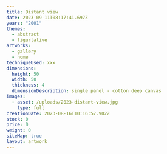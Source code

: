 ```yaml
---
title: Distant view
date: 2023-09-11T08:17:41.697Z
years: "2001"
themes:
  - abstract
  - figurtative
artworks:
  - gallery
  - home
techniqueUsed: xxx
dimensions:
  height: 50
  width: 50
  thickness: 4
  dimensionDescription: single panel - cotton deep canvas
images:
  - asset: /uploads/2023-distant-view.jpg
    type: full
creationDate: 2023-08-16T10:16:57.902Z
stock: 0
price: 0
weight: 0
siteMap: true
layout: artwork
---
```

